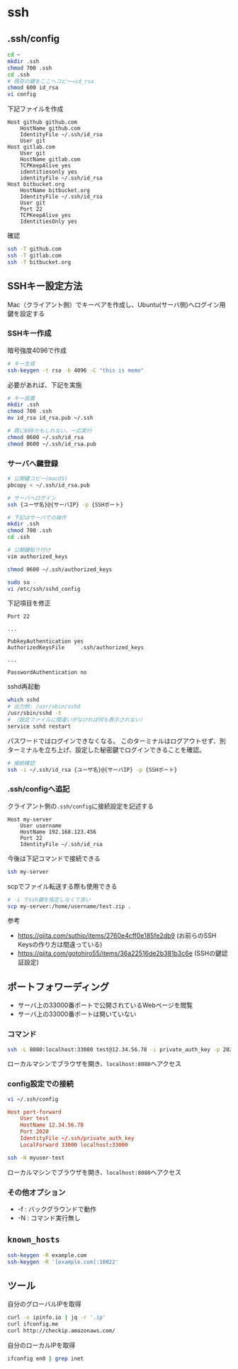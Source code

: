 # ssh


## .ssh/config


```bash
cd ~
mkdir .ssh
chmod 700 .ssh
cd .ssh
# 既存の鍵をここへコピー→id_rsa
chmod 600 id_rsa
vi config
```

下記ファイルを作成

```
Host github github.com
    HostName github.com
    IdentityFile ~/.ssh/id_rsa
    User git
Host gitlab.com
    User git
    HostName gitlab.com
    TCPKeepAlive yes
    identitiesonly yes
    identityFile ~/.ssh/id_rsa
Host bitbucket.org
    HostName bitbucket.org
    IdentityFile ~/.ssh/id_rsa
    User git
    Port 22
    TCPKeepAlive yes
    IdentitiesOnly yes
```

確認

```bash
ssh -T github.com
ssh -T gitlab.com
ssh -T bitbucket.org
```


## SSHキー設定方法


Mac（クライアント側）でキーペアを作成し、Ubuntu(サーバ側)へログイン用鍵を設定する


### SSHキー作成

暗号強度4096で作成

```bash
# キー生成
ssh-keygen -t rsa -b 4096 -C "this is memo"
```

必要があれば、下記を実施

```bash
# キー設置
mkdir .ssh
chmod 700 .ssh
mv id_rsa id_rsa.pub ~/.ssh

# 既に600かもしれない、一応実行
chmod 0600 ~/.ssh/id_rsa
chmod 0600 ~/.ssh/id_rsa.pub
```


### サーバへ鍵登録

```bash
# 公開鍵コピー(macOS)
pbcopy < ~/.ssh/id_rsa.pub

# サーバへログイン
ssh {ユーザ名}@{サーバIP} -p {SSHポート}

# 下記はサーバでの操作
mkdir .ssh
chmod 700 .ssh
cd .ssh

# 公開鍵貼り付け
vim authorized_keys

chmod 0600 ~/.ssh/authorized_keys

sudo su -
vi /etc/ssh/sshd_config
```

下記項目を修正

```
Port 22

...

PubkeyAuthentication yes
AuthorizedKeysFile     .ssh/authorized_keys

...

PasswordAuthentication no
```

sshd再起動
```bash
which sshd
# 出力例: /usr/sbin/sshd
/usr/sbin/sshd -t
# （設定ファイルに間違いがなければ何も表示されない）
service sshd restart
```

パスワードではログインできなくなる。
このターミナルはログアウトせず、別ターミナルを立ち上げ、設定した秘密鍵でログインできることを確認。


```bash
# 接続確認
ssh -i ~/.ssh/id_rsa {ユーザ名}@{サーバIP} -p {SSHポート}
```
### .ssh/configへ追記

クライアント側の`.ssh/config`に接続設定を記述する

```
Host my-server
    User username
    HostName 192.168.123.456
    Port 22
    IdentityFile ~/.ssh/id_rsa
```

今後は下記コマンドで接続できる

```bash
ssh my-server
```

scpでファイル転送する際も使用できる

```bash
# -i でssh鍵を指定しなくて良い
scp my-server:/home/username/test.zip .
```


参考

* https://qiita.com/suthio/items/2760e4cff0e185fe2db9 (お前らのSSH Keysの作り方は間違っている)
* https://qiita.com/gotohiro55/items/36a22516de2b381b3c6e (SSHの鍵認証設定)


## ポートフォワーディング

* サーバ上の33000番ポートで公開されているWebページを閲覧
* サーバ上の33000番ポートは開いていない

### コマンド

```bash
ssh -L 8080:localhost:33000 test@12.34.56.78 -i private_auth_key -p 2020
```

ローカルマシンでブラウザを開き、`localhost:8080`へアクセス

### config設定での接続

```bash
vi ~/.ssh/config
```

```conf
Host port-forward
    User test
    HostName 12.34.56.78
    Port 2020
    IdentityFile ~/.ssh/private_auth_key
    LocalForward 33000 localhost:33000
```

```bash
ssh -N myuser-test
```

ローカルマシンでブラウザを開き、`localhost:8080`へアクセス

### その他オプション

* -f : バックグラウンドで動作
* -N : コマンド実行無し

## `known_hosts`

```bash
ssh-keygen -R example.com
ssh-keygen -R '[example.com]:10022'
```

## ツール

自分のグローバルIPを取得

```bash
curl -s ipinfo.io | jq -r '.ip'
curl ifconfig.me
curl http://checkip.amazonaws.com/
```

自分のローカルIPを取得

```bash
ifconfig en0 | grep inet
```
